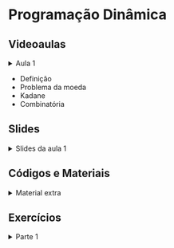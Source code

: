 Programação Dinâmica
====================================

## Videoaulas

<details>
    <summary>Aula 1</summary>

<iframe width="672" height="378" src="https://www.youtube.com/embed/zUlD4qKNgQI" title="YouTube video player" frameborder="0" allow="accelerometer; autoplay; clipboard-write; encrypted-media; gyroscope; picture-in-picture" allowfullscreen></iframe>

</details>

- Definição
- Problema da moeda
- Kadane
- Combinatória

## Slides

<details>
    <summary>Slides da aula 1</summary>

<iframe src="https://docs.google.com/presentation/d/e/2PACX-1vQI8kjfPCgPKKOvYKo4_JZxekHwbwiKCx9nCWXbLIpTjFtaOjpPihQJHOvrmhOBgSxyru7oCUiN7N59/embed?start=false&loop=false&delayms=60000" frameborder="0" width="672" height="378" allowfullscreen="true" mozallowfullscreen="true" webkitallowfullscreen="true"></iframe>


</details>

## Códigos e Materiais

<details>
    <summary>Material extra</summary>

<div markdown=1>

- [[Atcoder] Contest educacional de DP](https://atcoder.jp/contests/dp)

</div>
</details>

## Exercícios

<details>
    <summary>Parte 1</summary>

<div markdown=1>

- Moeda (pega ou não pega)
    - [[CF] Problema da Moeda](https://codeforces.com/problemset/problem/455/A)
    - [[CF] Subsequência HARD](https://codeforces.com/contest/1096/problem/D)
    - [[CF] Tickets, transição espertinha](https://codeforces.com/problemset/problem/756/B)
- Kadane
    - [[Maratona UnBalloon] Kadane multiplicando um elemento](https://codeforces.com/group/nituVTsHQX/contest/315755/problem/H)
    - [[CF] Kadane multiplicando um subarray](https://codeforces.com/contest/1155/problem/D)
    - [[CF] Subtrai k dependendo da quantidade](https://codeforces.com/contest/1197/problem/D)
- Combinatória
    - [[Atcoder] Degraus](https://atcoder.jp/contests/abc129/tasks/abc129_c)
    - [[CF] Organizar soldados e cavaleiros](https://codeforces.com/problemset/problem/118/D)
    - [[OBI] Muro](https://olimpiada.ic.unicamp.br/pratique/pu/2018/f3/muro/)
    - [[CF] Bicolorings (parece com Muro)](https://codeforces.com/problemset/problem/1051/D)
- Bitmask
    - [[Maratona UnB 2020] Caixeiro Viajante](https://codeforces.com/group/btcK4I5D5f/contest/308631/problem/A)
    - [[CF] Bitmask e probabilidade](https://codeforces.com/contest/678/problem/E)
    - [[CF] Nim game](https://codeforces.com/contest/768/problem/E)
    - [[CF] Problema difícil](https://codeforces.com/contest/743/problem/e)
- Dígitos
    - [[CF] Números com até 3 dígitos não nulos](https://codeforces.com/contest/1036/problem/C)
    - [[CF] Soma dos números com k dígitos diferentes](https://codeforces.com/contest/1073/problem/E)
- Outros
    - [[CF] Topzera](https://codeforces.com/contest/1513/problem/C)
    - [[CF] DP quadrática](https://codeforces.com/contest/1114/problem/D)
    - [[CF] DP de matriz](https://codeforces.com/contest/1107/problem/D)
    - [[NEPS] Trabalho do Papa](https://neps.academy/br/course/7/lesson/177)
    - [[CF] Generate a String](https://codeforces.com/contest/710/problem/E)
</div>
</details>
